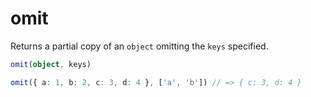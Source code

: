 # omit
Returns a partial copy of an `object` omitting the `keys` specified.

```ts
omit(object, keys)

omit({ a: 1, b: 2, c: 3, d: 4 }, ['a', 'b']) // => { c: 3, d: 4 }
```
